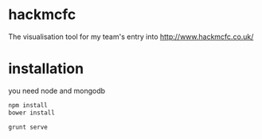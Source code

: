 # hackmcfc

The visualisation tool for my team's entry into http://www.hackmcfc.co.uk/

# installation

you need node and mongodb

```bash
npm install
bower install

grunt serve
```
